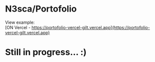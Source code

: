 # N3sca/Portofolio

View example:
<br />
[ON Vercel - https://portofolio-vercel-gilt.vercel.app](https://portofolio-vercel-gilt.vercel.app)

# Still in progress... :)
